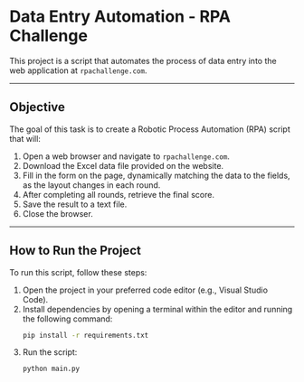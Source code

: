 # Data Entry Automation - RPA Challenge

This project is a script that automates the process of data entry into the web application at `rpachallenge.com`.

---

## Objective

The goal of this task is to create a Robotic Process Automation (RPA) script that will:
1.  Open a web browser and navigate to `rpachallenge.com`.
2.  Download the Excel data file provided on the website.
3.  Fill in the form on the page, dynamically matching the data to the fields, as the layout changes in each round.
4.  After completing all rounds, retrieve the final score.
5.  Save the result to a text file.
6.  Close the browser.

---

## How to Run the Project

To run this script, follow these steps:
1.  Open the project in your preferred code editor (e.g., Visual Studio Code).
2.  Install dependencies by opening a terminal within the editor and running the following command:
    ```bash
    pip install -r requirements.txt
    ```
3.  Run the script:
    ```bash
    python main.py
    ```